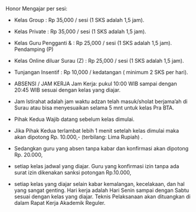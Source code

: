 Honor Mengajar per sesi:
 - Kelas Group : Rp 35,000 / sesi (1 SKS adalah 1,5 jam). 
 - Kelas Private : Rp 35,000 / sesi (1 SKS adalah 1,5 jam). 
 - Kelas Guru Pengganti & : Rp 25,000 / sesi (1 SKS adalah 1,5 jam). Pendamping (P) 
 - Kelas Online diluar Surau (Z) : Rp 25,000 / sesi (1 SKS adalah 1,5 jam). 
 - Tunjangan Insentif : Rp 10,000 / kedatangan ( minimum 2 SKS per hari). 


 - ABSENSI / JAM KERJA Jam Kerja: pukul 10:00 WIB sampai dengan 20:45 WIB sesuai dengan kelas yang diajar. 
 - Jam Istirahat adalah jam waktu adzan telah masuk/sholat berjama’ah di Surau atau bisa menyesuaikan selama 5 mnt untuk kelas Pra BTA. 
 - Pihak Kedua Wajib datang sebelum kelas dimulai. 
 - Jika Pihak Kedua terlambat lebih 1 menit setelah kelas dimulai maka akan dipotong Rp. 10.000,- (terbilang: Lima Rupiah) .
 -  Sedangkan guru yang absen tanpa kabar dan konfirmasi akan dipotong Rp. 20.000,
 - setiap kelas jadwal yang diajar. Guru yang konfirmasi izin tanpa ada surat izin dikenakan sanksi potongan Rp.10.000,
 - setiap kelas yang diajar selain kabar kemalangan, kecelakaan, dan hal yang sangat genting. Hari kerja adalah Hari Senin sampai dengan Sabtu sesuai dengan kelas yang diajar. Teknis Pelaksanaan akan dituangkan di dalam Rapat Kerja Akademik Reguler.
